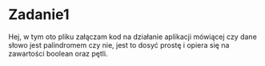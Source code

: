 # Zadanie1

Hej, w tym oto pliku załączam kod na działanie aplikacji mówiącej czy dane słowo jest palindromem czy nie, jest to dosyć prostę i opiera się na zawartości boolean oraz pętli.
